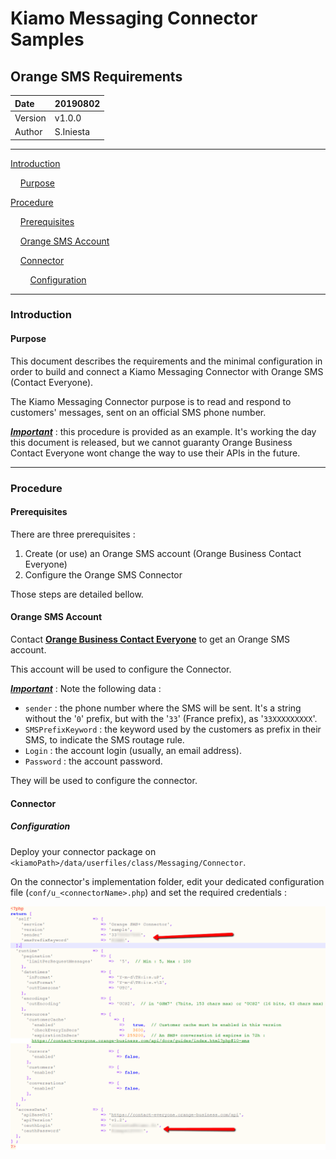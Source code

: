 # Kiamo Messaging Connector Samples

## Orange SMS Requirements



| Date    | 20190802  |
| :------ | --------- |
| Version | v1.0.0    |
| Author  | S.Iniesta |



------


[Introduction](#introduction)

&nbsp;&nbsp;&nbsp;&nbsp;[Purpose](#purpose)

[Procedure](#procedure)

&nbsp;&nbsp;&nbsp;&nbsp;[Prerequisites](#prerequisites)

&nbsp;&nbsp;&nbsp;&nbsp;[Orange SMS Account](#orangeSmsAccount)

&nbsp;&nbsp;&nbsp;&nbsp;[Connector](#connector)

&nbsp;&nbsp;&nbsp;&nbsp;&nbsp;&nbsp;&nbsp;&nbsp;[Configuration](#configuration)


------



<a name="introduction"></a>
### Introduction

<a name="purpose"></a>
####  Purpose

This document describes the requirements and the minimal configuration in order to build and connect a Kiamo Messaging Connector with Orange SMS (Contact Everyone).

The Kiamo Messaging Connector purpose is to read and respond to customers' messages, sent on an official SMS phone number.



***<u>Important</u>*** : this procedure is provided as an example. It's working the day this document is released, but we cannot guaranty Orange Business Contact Everyone wont change the way to use their APIs in the future.



------



<a name="procedure"></a>
### Procedure

<a name="prerequisites"></a>
#### Prerequisites

There are three prerequisites :

1. Create (or use) an Orange SMS account (Orange Business Contact Everyone)
2. Configure the Orange SMS Connector

Those steps are detailed bellow.



<a name="orangeSmsAccount"></a>
#### Orange SMS Account

Contact **[Orange Business Contact Everyone](https://www.orange-business.com/fr/produits/contact-everyone)** to get an Orange SMS account.

This account will be used to configure the Connector.



***<u>Important</u>*** :  Note the following data :

* `sender` : the phone number where the SMS will be sent. It's a string without the '`0`' prefix, but with the '`33`' (France prefix), as '`33XXXXXXXXX`'.
* `SMSPrefixKeyword` : the keyword used by the customers as prefix in their SMS, to indicate the SMS routage rule.
* `Login` : the account login (usually, an email address).
* `Password` : the account password.

They will be used to configure the connector.



<a name="connector"></a>
#### Connector

<a name="configuration"></a>
##### Configuration

Deploy your connector package on `<kiamoPath>/data/userfiles/class/Messaging/Connector`.

On the connector's implementation folder, edit your dedicated configuration file (`conf/u_<connectorName>.php`) and set the required credentials :

![Connector Configuration](https://github.com/openKiamo/Messaging-Connectors/blob/master/Samples/_Docs/data/OrSMS_0301_ConnectorConfiguration.png)

